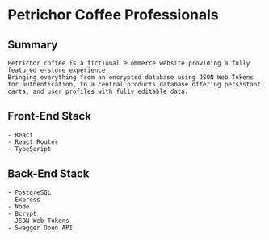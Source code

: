 # Petrichor Coffee Professionals

## Summary

    Petrichor coffee is a fictional eCommerce website providing a fully featured e-store experience.
    Bringing everything from an encrypted database using JSON Web Tokens for authentication, to a central products database offering persistant carts, and user profiles with fully editable data.

## Front-End Stack

    - React
    - React Router
    - TypeScript

## Back-End Stack

    - PostgreSQL
    - Express
    - Node
    - Bcrypt
    - JSON Web Tokens
    - Swagger Open API
